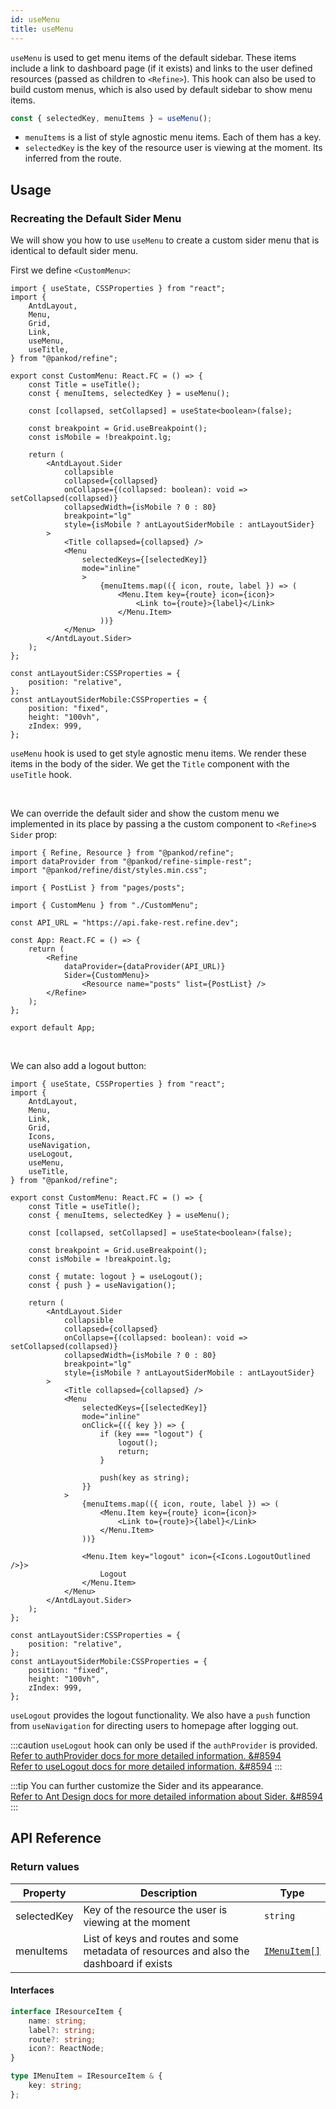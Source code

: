 ```yaml
---
id: useMenu
title: useMenu
---
```


`useMenu` is used to get menu items of the default sidebar. These items include a link to dashboard page (if it exists) and links to the user defined resources (passed as children to `<Refine>`).
This hook can also be used to build custom menus, which is also used by default sidebar to show menu items.

```ts
const { selectedKey, menuItems } = useMenu();
```

-   `menuItems` is a list of style agnostic menu items. Each of them has a key.
-   `selectedKey` is the key of the resource user is viewing at the moment. Its inferred from the route.

## Usage

### Recreating the Default Sider Menu

We will show you how to use `useMenu` to create a custom sider menu that is identical to default sider menu.

First we define `<CustomMenu>`:

```tsx twoslash title="src/CustomMenu.tsx" {12, 30, 34-36}
import { useState, CSSProperties } from "react";
import {
    AntdLayout,
    Menu,
    Grid,
    Link,
    useMenu,
    useTitle,
} from "@pankod/refine";

export const CustomMenu: React.FC = () => {
    const Title = useTitle();
    const { menuItems, selectedKey } = useMenu();

    const [collapsed, setCollapsed] = useState<boolean>(false);

    const breakpoint = Grid.useBreakpoint();
    const isMobile = !breakpoint.lg;

    return (
        <AntdLayout.Sider
            collapsible
            collapsed={collapsed}
            onCollapse={(collapsed: boolean): void => setCollapsed(collapsed)}
            collapsedWidth={isMobile ? 0 : 80}
            breakpoint="lg"
            style={isMobile ? antLayoutSiderMobile : antLayoutSider}
        >
            <Title collapsed={collapsed} />
            <Menu 
                selectedKeys={[selectedKey]}
                mode="inline"
                >
                    {menuItems.map(({ icon, route, label }) => (
                        <Menu.Item key={route} icon={icon}>
                            <Link to={route}>{label}</Link>
                        </Menu.Item>
                    ))}
            </Menu>
        </AntdLayout.Sider>
    );
};

const antLayoutSider:CSSProperties = {
    position: "relative",
};
const antLayoutSiderMobile:CSSProperties = {
    position: "fixed",
    height: "100vh",
    zIndex: 999,
};
```

`useMenu` hook is used to get style agnostic menu items. We render these items in the body of the sider. We get the `Title` component with the `useTitle` hook.

<br />

We can override the default sider and show the custom menu we implemented in its place by passing a the custom component to `<Refine>`s `Sider` prop:

```tsx title="App.tsx" {6, 15}
import { Refine, Resource } from "@pankod/refine";
import dataProvider from "@pankod/refine-simple-rest";
import "@pankod/refine/dist/styles.min.css";

import { PostList } from "pages/posts";

import { CustomMenu } from "./CustomMenu";

const API_URL = "https://api.fake-rest.refine.dev";

const App: React.FC = () => {
    return (
        <Refine 
            dataProvider={dataProvider(API_URL)}
            Sider={CustomMenu}>
                <Resource name="posts" list={PostList} />
        </Refine>
    );
};

export default App;
```

<br />

We can also add a logout button:

```tsx twoslash title="src/CustomMenu.tsx" {6-8, 22-23, 53-55}
import { useState, CSSProperties } from "react";
import {
    AntdLayout,
    Menu,
    Link,
    Grid,
    Icons,
    useNavigation,
    useLogout,
    useMenu,
    useTitle,
} from "@pankod/refine";

export const CustomMenu: React.FC = () => {
    const Title = useTitle();
    const { menuItems, selectedKey } = useMenu();

    const [collapsed, setCollapsed] = useState<boolean>(false);

    const breakpoint = Grid.useBreakpoint();
    const isMobile = !breakpoint.lg;

    const { mutate: logout } = useLogout();
    const { push } = useNavigation();

    return (
        <AntdLayout.Sider
            collapsible
            collapsed={collapsed}
            onCollapse={(collapsed: boolean): void => setCollapsed(collapsed)}
            collapsedWidth={isMobile ? 0 : 80}
            breakpoint="lg"
            style={isMobile ? antLayoutSiderMobile : antLayoutSider}
        >
            <Title collapsed={collapsed} />
            <Menu
                selectedKeys={[selectedKey]}
                mode="inline"
                onClick={({ key }) => {
                    if (key === "logout") {
                        logout();
                        return;
                    }

                    push(key as string);
                }}
            >
                {menuItems.map(({ icon, route, label }) => (
                    <Menu.Item key={route} icon={icon}>
                        <Link to={route}>{label}</Link>
                    </Menu.Item>
                ))}

                <Menu.Item key="logout" icon={<Icons.LogoutOutlined />}>
                    Logout
                </Menu.Item>
            </Menu>
        </AntdLayout.Sider>
    );
};

const antLayoutSider:CSSProperties = {
    position: "relative",
};
const antLayoutSiderMobile:CSSProperties = {
    position: "fixed",
    height: "100vh",
    zIndex: 999,
};
```

`useLogout` provides the logout functionality. We also have a `push` function from `useNavigation` for directing users to homepage after logging out.

:::caution
`useLogout` hook can only be used if the `authProvider` is provided.  
[Refer to authProvider docs for more detailed information. &#8594](../../providers/auth-provider.md)  
[Refer to useLogout docs for more detailed information. &#8594](api-references/hooks/auth/useLogout.md)
:::

:::tip
You can further customize the Sider and its appearance.  
[Refer to Ant Design docs for more detailed information about Sider. &#8594](https://ant.design/components/layout/#Layout.Sider)
:::

## API Reference

### Return values

| Property    | Description                                                                             | Type                         |
| ----------- | --------------------------------------------------------------------------------------- | ---------------------------- |
| selectedKey | Key of the resource the user is viewing at the moment                                   | `string`                     |
| menuItems   | List of keys and routes and some metadata of resources and also the dashboard if exists | [`IMenuItem[]`](#interfaces) |

#### Interfaces

```ts
interface IResourceItem {
    name: string;
    label?: string;
    route?: string;
    icon?: ReactNode;
}

type IMenuItem = IResourceItem & {
    key: string;
};
```
